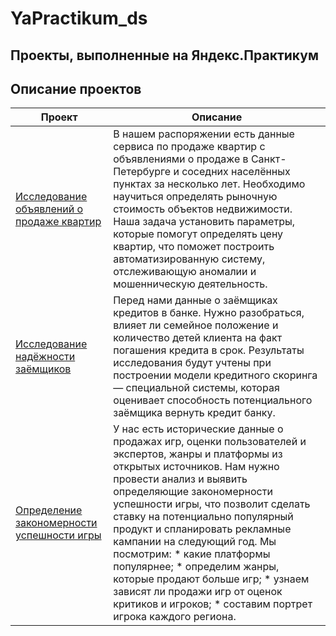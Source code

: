 # YaPractikum_ds
## Проекты, выполненные на Яндекс.Практикум
## Описание проектов

| Проект        | Описание          |
|---------------|-------------------|
|[Исследование объявлений о продаже квартир](https://github.com/cybermetalpunk/YaPractikum_ds/blob/main/real_estate_data/real_estate_data.ipynb)|В нашем распоряжении есть данные сервиса по продаже квартир с объявлениями о продаже в Санкт-Петербурге и соседних населённых пунктах за несколько лет. Необходимо научиться определять рыночную стоимость объектов недвижимости. Наша задача установить параметры, которые помогут определять цену квартир, что поможет построить автоматизированную систему, отслеживающую аномалии и мошенническую деятельность.|
|[Исследование надёжности заёмщиков](https://github.com/cybermetalpunk/YaPractikum_ds/blob/main/debt_analysis/debt_analysis.ipynb)|Перед нами данные о заёмщиках кредитов в банке. Нужно разобраться, влияет ли семейное положение и количество детей клиента на факт погашения кредита в срок. Результаты исследования будут учтены при построении модели кредитного скоринга — специальной системы, которая оценивает способность потенциального заёмщика вернуть кредит банку.|
|[Определение закономерности успешности игры](https://github.com/cybermetalpunk/YaPractikum_ds/blob/main/game_analysis/game_analysis.ipynb)|У нас есть исторические данные о продажах игр, оценки пользователей и экспертов, жанры и платформы из открытых источников. Нам нужно провести анализ и выявить определяющие закономерности успешности игры, что позволит сделать ставку на потенциально популярный продукт и спланировать рекламные кампании на следующий год. Мы посмотрим: * какие платформы популярнее; * определим жанры, которые продают больше игр; * узнаем зависят ли продажи игр от оценок критиков и игроков; * составим портрет игрока каждого региона.|
